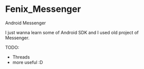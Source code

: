 Fenix_Messenger
===============

Android Messenger

I just wanna learn some of Android SDK and I used old project of Messenger.

TODO:
  - Threads
  - more useful :D
